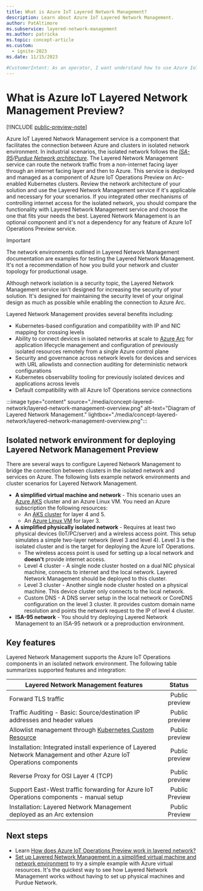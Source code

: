 ```yaml
---
title: What is Azure IoT Layered Network Management?
description: Learn about Azure IoT Layered Network Management.
author: PatAltimore
ms.subservice: layered-network-management
ms.author: patricka
ms.topic: concept-article
ms.custom:
  - ignite-2023
ms.date: 11/15/2023

#CustomerIntent: As an operator, I want understand how to use Azure IoT Layered Network Management to secure my devices.
---
```


# What is Azure IoT Layered Network Management Preview?

[!INCLUDE [public-preview-note](../includes/public-preview-note.md)]

Azure IoT Layered Network Management service is a component that facilitates the connection between Azure and clusters in isolated network environment. In industrial scenarios, the isolated network follows the *[ISA-95](https://www.isa.org/standards-and-publications/isa-standards/isa-standards-committees/isa95)/[Purdue Network architecture](https://en.wikipedia.org/wiki/Purdue_Enterprise_Reference_Architecture)*. The Layered Network Management service can route the network traffic from a non-internet facing layer through an internet facing layer and then to Azure. This service is deployed and managed as a component of Azure IoT Operations Preview on Arc-enabled Kubernetes clusters. Review the network architecture of your solution and use the Layered Network Management service if it's applicable and necessary for your scenarios. If you integrated other mechanisms of controlling internet access for the isolated network, you should compare the functionality with Layered Network Management service and choose the one that fits your needs the best. Layered Network Management is an optional component and it's not a dependency for any feature of Azure IoT Operations Preview service.

> [!IMPORTANT]
> The network environments outlined in Layered Network Management documentation are examples for testing the Layered Network Management. It's not a recommendation of how you build your network and cluster topology for productional usage.
>
> Although network isolation is a security topic, the Layered Network Management service isn't designed for increasing the security of your solution. It's designed for maintaining the security level of your original design as much as possible while enabling the connection to Azure Arc.

Layered Network Management provides several benefits including:

* Kubernetes-based configuration and compatibility with IP and NIC mapping for crossing levels
* Ability to connect devices in isolated networks at scale to [Azure Arc](/azure/azure-arc/) for application lifecycle management and configuration of previously isolated resources remotely from a single Azure control plane
* Security and governance across network levels for devices and services with URL allowlists and connection auditing for deterministic network configurations
* Kubernetes observability tooling for previously isolated devices and applications across levels
* Default compatibility with all Azure IoT Operations service connections

:::image type="content" source="./media/concept-layered-network/layered-network-management-overview.png" alt-text="Diagram of Layered Network Management." lightbox="./media/concept-layered-network/layered-network-management-overview.png":::

## Isolated network environment for deploying Layered Network Management Preview

There are several ways to configure Layered Network Management to bridge the connection between clusters in the isolated network and services on Azure. The following lists example network environments and cluster scenarios for Layered Network Management.

- **A simplified virtual machine and network** - This scenario uses an [Azure AKS](/azure/aks/) cluster and an Azure Linux VM. You need an Azure subscription the following resources:
  - An [AKS cluster](/azure/aks/concepts-clusters-workloads) for layer 4 and 5.
  - An [Azure Linux VM](/azure/virtual-machines/) for layer 3. 
- **A simplified physically isolated network** - Requires at least two physical devices (IoT/PC/server) and a wireless access point. This setup simulates a simple two-layer network (level 3 and level 4). Level 3 is the isolated cluster and is the target for deploying the Azure IoT Operations.
  - The wireless access point is used for setting up a local network and **doesn't** provide internet access.
  - Level 4 cluster - A single node cluster hosted on a dual NIC physical machine, connects to internet and the local network. Layered Network Management should be deployed to this cluster.
  - Level 3 cluster - Another single node cluster hosted on a physical machine. This device cluster only connects to the local network.
  - Custom DNS - A DNS server setup in the local network or CoreDNS configuration on the level 3 cluster. It provides custom domain name resolution and points the network request to the IP of level 4 cluster.
- **ISA-95 network** - You should try deploying Layered Network Management to an ISA-95 network or a preproduction environment.

## Key features

Layered Network Management supports the Azure IoT Operations components in an isolated network environment. The following table summarizes supported features and integration:

| Layered Network Management features | Status |
|------------------------------------------------------------------------------------------|:---:|
|Forward TLS traffic|Public preview|
|Traffic Auditing - Basic: Source/destination IP addresses and header values|Public preview|
|Allowlist management through [Kubernetes Custom Resource](https://kubernetes.io/docs/concepts/extend-kubernetes/api-extension/custom-resources/)|Public preview|
|Installation: Integrated install experience of Layered Network Management and other Azure IoT Operations components|Public preview|
|Reverse Proxy for OSI Layer 4 (TCP)|Public preview|
|Support East-West traffic forwarding for Azure IoT Operations components - manual setup |Public Preview|
|Installation: Layered Network Management deployed as an Arc extension|Public Preview|

## Next steps

- Learn [How does Azure IoT Operations Preview work in layered network?](concept-iot-operations-in-layered-network.md)
- [Set up Layered Network Management in a simplified virtual machine and network environment](howto-deploy-aks-layered-network.md) to try a simple example with Azure virtual resources. It's the quickest way to see how Layered Network Management works without having to set up physical machines and Purdue Network.

